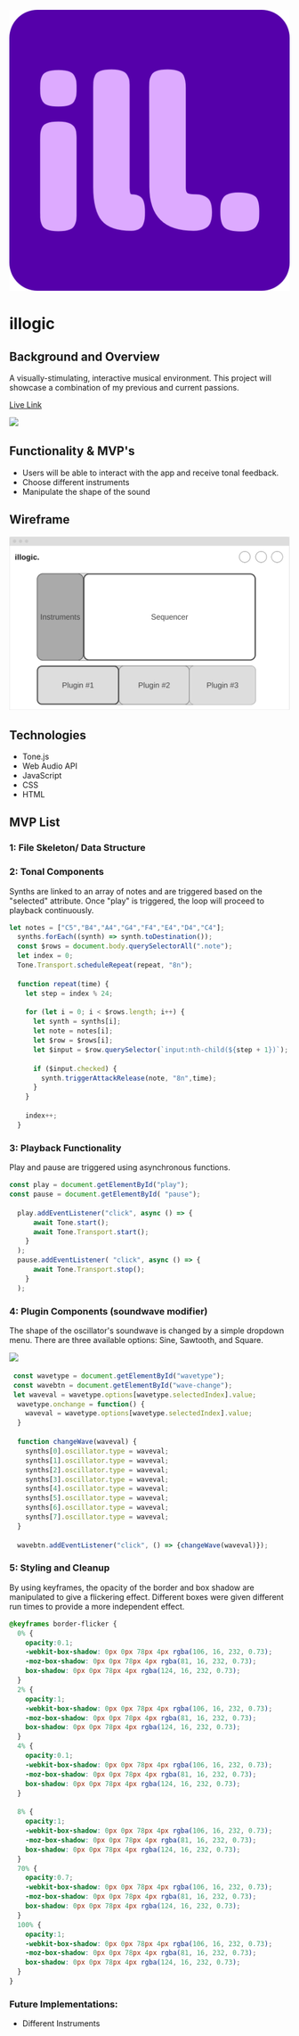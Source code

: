 ![illogic_logo](src/images/favicon.png)

# illogic

## Background and Overview

A visually-stimulating, interactive musical environment. This project will showcase a combination of my previous and current passions.

[Live Link](https://gonsaje.github.io/illogic/)

![](src/images/illogic2.gif)

## Functionality & MVP's
* Users will be able to interact with the app and receive tonal feedback.
* Choose different instruments
* Manipulate the shape of the sound


## Wireframe

![](src/images/wireframe.png)

## Technologies
* Tone.js
* Web Audio API
* JavaScript
* CSS
* HTML
      

      
## MVP List

### 1: File Skeleton/ Data Structure

### 2: Tonal Components

Synths are linked to an array of notes and are triggered based on the "selected" attribute. Once "play" is triggered, the loop will proceed to playback continuously.

```JavaScript
let notes = ["C5","B4","A4","G4","F4","E4","D4","C4"]; 
  synths.forEach((synth) => synth.toDestination());
  const $rows = document.body.querySelectorAll(".note"); 
  let index = 0;
  Tone.Transport.scheduleRepeat(repeat, "8n");

  function repeat(time) {
    let step = index % 24;

    for (let i = 0; i < $rows.length; i++) {
      let synth = synths[i];
      let note = notes[i];
      let $row = $rows[i];
      let $input = $row.querySelector(`input:nth-child(${step + 1})`);

      if ($input.checked) {
        synth.triggerAttackRelease(note, "8n",time);
      }
    }

    index++;
  }
```

### 3: Playback Functionality

Play and pause are triggered using asynchronous functions.

```JavaScript
const play = document.getElementById("play");
const pause = document.getElementById( "pause");

  play.addEventListener("click", async () => {
      await Tone.start();
      await Tone.Transport.start();
    }
  );
  pause.addEventListener( "click", async () => {
      await Tone.Transport.stop();
    }
  );
```

### 4: Plugin Components (soundwave modifier)

The shape of the oscillator's soundwave is changed by a simple dropdown menu. There are three available options: Sine, Sawtooth, and Square. 

![](src/images/wavechange.gif)

```JavaScript
 const wavetype = document.getElementById("wavetype");
 const wavebtn = document.getElementById("wave-change");
 let waveval = wavetype.options[wavetype.selectedIndex].value;
  wavetype.onchange = function() {
    waveval = wavetype.options[wavetype.selectedIndex].value;
  }

  function changeWave(waveval) {
    synths[0].oscillator.type = waveval;
    synths[1].oscillator.type = waveval;
    synths[2].oscillator.type = waveval;
    synths[3].oscillator.type = waveval;
    synths[4].oscillator.type = waveval;
    synths[5].oscillator.type = waveval;
    synths[6].oscillator.type = waveval;
    synths[7].oscillator.type = waveval;
  }
  
  wavebtn.addEventListener("click", () => {changeWave(waveval)});
```

### 5: Styling and Cleanup

By using keyframes, the opacity of the border and box shadow are manipulated to give a flickering effect. Different boxes were given different run times to provide a more independent effect.

```CSS
@keyframes border-flicker {
  0% {
    opacity:0.1;
    -webkit-box-shadow: 0px 0px 78px 4px rgba(106, 16, 232, 0.73);
    -moz-box-shadow: 0px 0px 78px 4px rgba(81, 16, 232, 0.73);
    box-shadow: 0px 0px 78px 4px rgba(124, 16, 232, 0.73);
  }
  2% {
    opacity:1;
    -webkit-box-shadow: 0px 0px 78px 4px rgba(106, 16, 232, 0.73);
    -moz-box-shadow: 0px 0px 78px 4px rgba(81, 16, 232, 0.73);
    box-shadow: 0px 0px 78px 4px rgba(124, 16, 232, 0.73);
  }
  4% {
    opacity:0.1;
    -webkit-box-shadow: 0px 0px 78px 4px rgba(106, 16, 232, 0.73);
    -moz-box-shadow: 0px 0px 78px 4px rgba(81, 16, 232, 0.73);
    box-shadow: 0px 0px 78px 4px rgba(124, 16, 232, 0.73);
  }
  
  8% {
    opacity:1;
    -webkit-box-shadow: 0px 0px 78px 4px rgba(106, 16, 232, 0.73);
    -moz-box-shadow: 0px 0px 78px 4px rgba(81, 16, 232, 0.73);
    box-shadow: 0px 0px 78px 4px rgba(124, 16, 232, 0.73);
  }
  70% {
    opacity:0.7;
    -webkit-box-shadow: 0px 0px 78px 4px rgba(106, 16, 232, 0.73);
    -moz-box-shadow: 0px 0px 78px 4px rgba(81, 16, 232, 0.73);
    box-shadow: 0px 0px 78px 4px rgba(124, 16, 232, 0.73);
  }
  100% {
    opacity:1;
    -webkit-box-shadow: 0px 0px 78px 4px rgba(106, 16, 232, 0.73);
    -moz-box-shadow: 0px 0px 78px 4px rgba(81, 16, 232, 0.73);
    box-shadow: 0px 0px 78px 4px rgba(124, 16, 232, 0.73);
  }
}
```
      
### Future Implementations:
* Different Instruments
          
      

